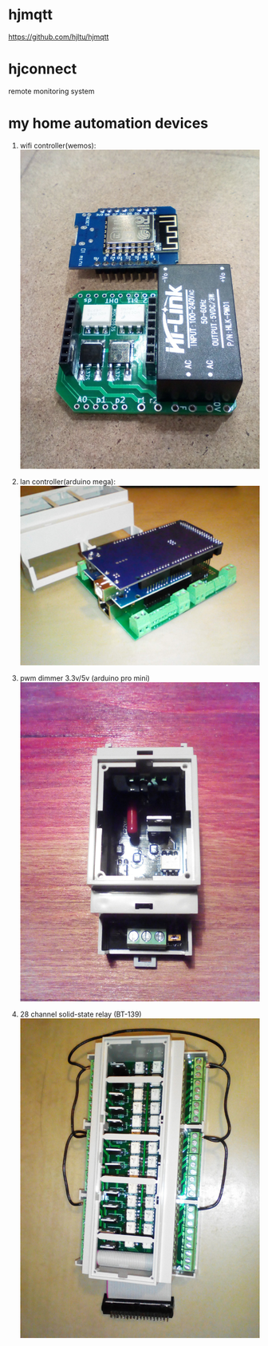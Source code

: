 # hjmqtt
https://github.com/hjltu/hjmqtt

# hjconnect
remote monitoring system

# my home automation devices
1. wifi controller(wemos):
![Alt Text](img/wemos.jpg)

2. lan controller(arduino mega):
![Alt Text](img/mega.jpg)

3. pwm dimmer 3.3v/5v (arduino pro mini)
![Alt Text](img/pwm-dimmer.jpg)

4. 28 channel solid-state relay (BT-139)
![Alt Text](img/28-channel.jpg)
